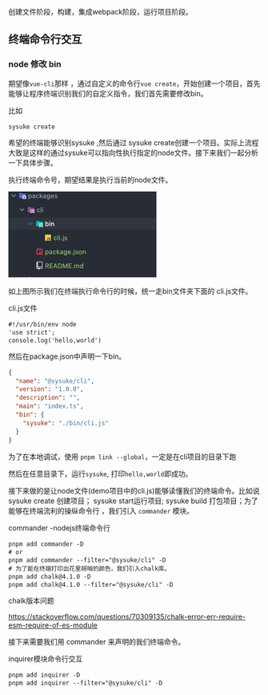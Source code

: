 创建文件阶段，构建，集成webpack阶段，运行项目阶段。


## 终端命令行交互

### node 修改 bin
期望像`vue-cli`那样 ，通过自定义的命令行`vue create`，开始创建一个项目，首先能够让程序终端识别我们的自定义指令，我们首先需要修改bin。

比如
```shell
sysuke create
```
希望的终端能够识别sysuke ,然后通过 sysuke create创建一个项目。实际上流程大致是这样的通过sysuke可以指向性执行指定的node文件。接下来我们一起分析一下具体步骤。

执行终端命令号，期望结果是执行当前的node文件。

![](./images/shortcut1.png)

如上图所示我们在终端执行命令行的时候，统一走bin文件夹下面的 cli.js文件。

cli.js文件

```shell
#!/usr/bin/env node
'use strict';
console.log('hello,world')
```
然后在package.json中声明一下bin。

```json
{
  "name": "@sysuke/cli",
  "version": "1.0.0",
  "description": "",
  "main": "index.ts",
  "bin": {
    "sysuke": "./bin/cli.js"
  }
}
```
为了在本地调试，使用 `pnpm link --global`，一定是在cli项目的目录下跑

然后在任意目录下，运行`sysuke`, 打印`hello,world`即成功。

接下来做的是让node文件(demo项目中的cli.js)能够读懂我们的终端命令。比如说 sysuke create 创建项目； sysuke start运行项目; sysuke build 打包项目；为了能够在终端流利的操纵命令行 ，我们引入 `commander` 模块。

commander -nodejs终端命令行
```shell
pnpm add commander -D
# or
pnpm add commander --filter="@sysuke/cli" -D 
# 为了能在终端打印出花里胡哨的颜色，我们引入chalk库。
pnpm add chalk@4.1.0 -D
pnpm add chalk@4.1.0 --filter="@sysuke/cli" -D 
```

chalk版本问题

https://stackoverflow.com/questions/70309135/chalk-error-err-require-esm-require-of-es-module


接下来需要我们用 commander 来声明的我们终端命令。


inquirer模块命令行交互

```shell
pnpm add inquirer -D
pnpm add inquirer --filter="@sysuke/cli" -D 
```

